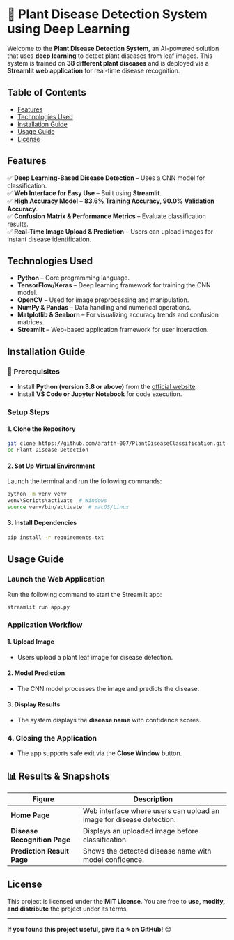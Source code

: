 # **🌱 Plant Disease Detection System using Deep Learning**  

Welcome to the **Plant Disease Detection System**, an AI-powered solution that uses **deep learning** to detect plant diseases from leaf images. This system is trained on **38 different plant diseases** and is deployed via a **Streamlit web application** for real-time disease recognition.  



##  Table of Contents
- [Features](#features)
- [Technologies Used](#technologies-used)
- [Installation Guide](#installation-guide)
- [Usage Guide](#usage-guide)
- [License](#license) 



##  Features 
✅ **Deep Learning-Based Disease Detection** – Uses a CNN model for classification.  
✅ **Web Interface for Easy Use** – Built using **Streamlit**.  
✅ **High Accuracy Model** – **83.6% Training Accuracy, 90.0% Validation Accuracy**.  
✅ **Confusion Matrix & Performance Metrics** – Evaluate classification results.  
✅ **Real-Time Image Upload & Prediction** – Users can upload images for instant disease identification.  



##  Technologies Used  
- **Python** – Core programming language.  
- **TensorFlow/Keras** – Deep learning framework for training the CNN model.  
- **OpenCV** – Used for image preprocessing and manipulation.  
- **NumPy & Pandas** – Data handling and numerical operations.  
- **Matplotlib & Seaborn** – For visualizing accuracy trends and confusion matrices.  
- **Streamlit** – Web-based application framework for user interaction.  



##  Installation Guide  

### **🔹 Prerequisites**  
- Install **Python (version 3.8 or above)** from the [official website](https://www.python.org/).  
- Install **VS Code or Jupyter Notebook** for code execution.  

###  Setup Steps  

#### **1. Clone the Repository**  
```bash
git clone https://github.com/arafth-007/PlantDiseaseClassification.git
cd Plant-Disease-Detection
```

#### **2. Set Up Virtual Environment**  
Launch the terminal and run the following commands:  
```bash
python -m venv venv
venv\Scripts\activate  # Windows
source venv/bin/activate  # macOS/Linux
```

#### **3. Install Dependencies**  
```bash
pip install -r requirements.txt
```



##  Usage Guide  

###  Launch the Web Application
Run the following command to start the Streamlit app:  
```bash
streamlit run app.py
```

###  Application Workflow  

#### **1. Upload Image**  
- Users upload a plant leaf image for disease detection.  

#### **2. Model Prediction**  
- The CNN model processes the image and predicts the disease.  

#### **3. Display Results**  
- The system displays the **disease name** with confidence scores.  


### **4. Closing the Application**  
- The app supports safe exit via the **Close Window** button.  



##  📊 Results & Snapshots  

| **Figure**  | **Description**  |  
|-------------|----------------|  
| **Home Page** | Web interface where users can upload an image for disease detection. |  
| **Disease Recognition Page** | Displays an uploaded image before classification. |  
| **Prediction Result Page** | Shows the detected disease name with model confidence. |  



##  License  
This project is licensed under the **MIT License**. You are free to **use, modify, and distribute** the project under its terms.  

---

 **If you found this project useful, give it a ⭐ on GitHub!** 😊  

 
